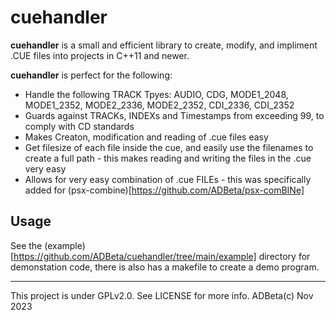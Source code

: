 # cuehandler
**cuehandler** is a small and efficient library to create, modify, and 
impliment .CUE files into projects in C++11 and newer.

**cuehandler** is perfect for the following:  
* Handle the following TRACK Tpyes: AUDIO, CDG, MODE1_2048, MODE1_2352, 
MODE2_2336, MODE2_2352, CDI_2336, CDI_2352
* Guards against TRACKs, INDEXs and Timestamps from exceeding 99, to comply with
CD standards
* Makes Creaton, modification and reading of .cue files easy
* Get filesize of each file inside the cue, and easily use the filenames to 
create a full path - this makes reading and writing the files in the .cue very
easy
* Allows for very easy combination of .cue FILEs - this was specifically added
for (psx-combine)[https://github.com/ADBeta/psx-comBINe]

## Usage
See the (example)[https://github.com/ADBeta/cuehandler/tree/main/example]
directory for demonstation code, there is  also has a makefile to create a demo
program.

----
This project is under GPLv2.0. See LICENSE for more info. ADBeta(c) Nov 2023
